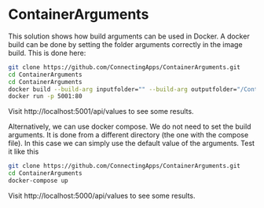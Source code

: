# ContainerArguments

This solution shows how build arguments can be used in Docker. A docker build can be done by setting the folder arguments correctly in the image build. This is done here:

```bash
git clone https://github.com/ConnectingApps/ContainerArguments.git
cd ContainerArguments
cd ContainerArguments
docker build --build-arg inputfolder="" --build-arg outputfolder="/ContainerArguments/" -t ca .
docker run -p 5001:80
```
Visit http://localhost:5001/api/values to see some results.

Alternatively, we can use docker compose. We do not need to set the build arguments. It is done from a different directory (the one with the compose file). In this case we can simply use the default value of the arguments. Test it like this

```bash
git clone https://github.com/ConnectingApps/ContainerArguments.git
cd ContainerArguments
docker-compose up
```
Visit http://localhost:5000/api/values to see some results.

